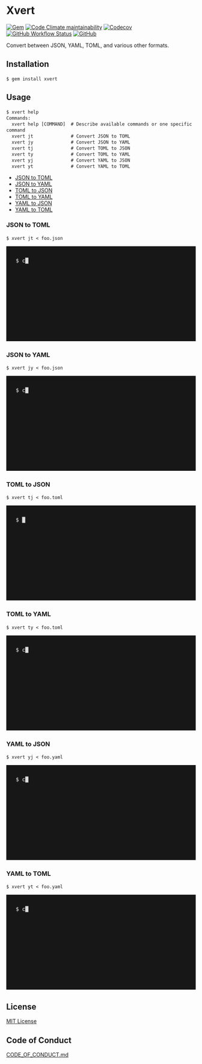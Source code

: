 # Xvert

[![Gem](https://img.shields.io/gem/v/xvert?logo=ruby&logoColor=%23CC342D)](https://rubygems.org/gems/xvert)
[![Code Climate maintainability](https://img.shields.io/codeclimate/maintainability/koki-develop/xvert?logo=codeclimate)](https://codeclimate.com/github/koki-develop/xvert)
[![Codecov](https://img.shields.io/codecov/c/github/koki-develop/xvert?logo=codecov)](https://app.codecov.io/gh/koki-develop/xvert)
[![GitHub Workflow Status](https://img.shields.io/github/actions/workflow/status/koki-develop/xvert/main.yml?logo=github)](https://github.com/koki-develop/xvert/actions/workflows/main.yml)
[![GitHub](https://img.shields.io/github/license/koki-develop/xvert)](./LICENSE.txt)

Convert between JSON, YAML, TOML, and various other formats.

## Installation

```console
$ gem install xvert
```

## Usage

```console
$ xvert help
Commands:
  xvert help [COMMAND]  # Describe available commands or one specific command
  xvert jt              # Convert JSON to TOML
  xvert jy              # Convert JSON to YAML
  xvert tj              # Convert TOML to JSON
  xvert ty              # Convert TOML to YAML
  xvert yj              # Convert YAML to JSON
  xvert yt              # Convert YAML to TOML
```

- [JSON to TOML](#json-to-toml)
- [JSON to YAML](#json-to-yaml)
- [TOML to JSON](#toml-to-json)
- [TOML to YAML](#toml-to-yaml)
- [YAML to JSON](#yaml-to-json)
- [YAML to TOML](#yaml-to-toml)

### JSON to TOML

```console
$ xvert jt < foo.json
```

![](./assets/jt.gif)

### JSON to YAML

```console
$ xvert jy < foo.json
```

![](./assets/jy.gif)

### TOML to JSON

```console
$ xvert tj < foo.toml
```

![](./assets/tj.gif)

### TOML to YAML

```console
$ xvert ty < foo.toml
```

![](./assets/ty.gif)

### YAML to JSON

```console
$ xvert yj < foo.yaml
```

![](./assets/yj.gif)

### YAML to TOML

```console
$ xvert yt < foo.yaml
```

![](./assets/yt.gif)

## License

[MIT License](./LICENSE.txt)

## Code of Conduct

[CODE_OF_CONDUCT.md](./CODE_OF_CONDUCT.md)
